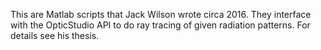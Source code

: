 This are Matlab scripts that Jack Wilson wrote circa 2016.
They interface with the OpticStudio API to do ray tracing of given radiation patterns.
For details see his thesis.
